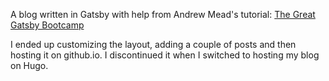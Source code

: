 A blog written in Gatsby with help from Andrew Mead's tutorial: [The Great Gatsby Bootcamp]( https://youtu.be/8t0vNu2fCCM)

I ended up customizing the layout, adding a couple of posts and then hosting it on github.io.  I discontinued it when I switched to hosting my blog on Hugo.  
